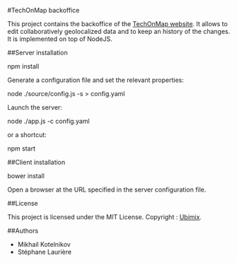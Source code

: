 #TechOnMap backoffice

This project contains the backoffice of the [TechOnMap website](http://techonmap.fr). It allows to edit collaboratively geolocalized data and to keep an history of the changes. It is implemented on top of NodeJS. 

##Server installation

  npm install

Generate a configuration file and set the relevant properties:

  node ./source/config.js -s > config.yaml

Launch the server:

  node ./app.js -c config.yaml

  or a shortcut:

  npm start


##Client installation

  bower install

Open a browser at the URL specified in the server configuration file.

##License

This project is licensed under the MIT License. Copyright : [Ubimix](http://ubimix.com).

##Authors

* Mikhail Kotelnikov
* Stéphane Laurière



